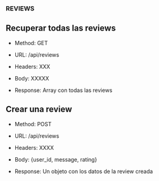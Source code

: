 ### REVIEWS

## Recuperar todas las reviews

-   Method: GET
-   URL: /api/reviews
-   Headers: XXX
-   Body: XXXXX

-   Response: Array con todas las reviews

## Crear una review

-   Method: POST
-   URL: /api/reviews
-   Headers: XXXX
-   Body: {user_id, message, rating}

-   Response: Un objeto con los datos de la review creada
